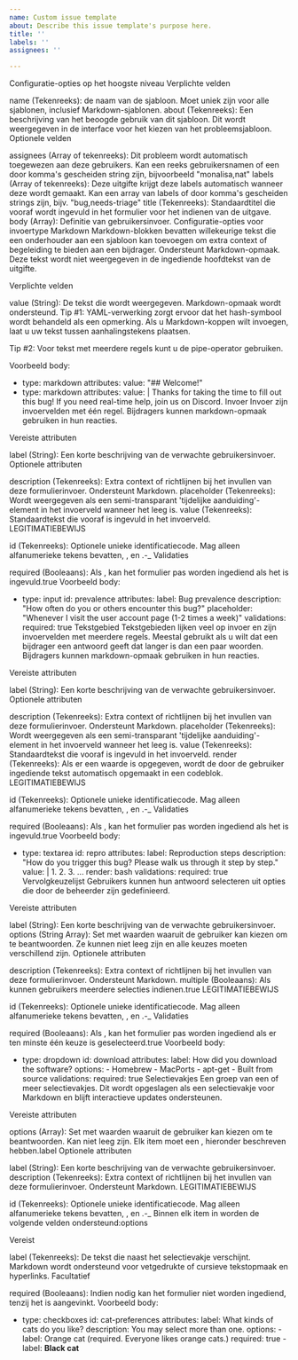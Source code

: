 ```yaml
---
name: Custom issue template
about: Describe this issue template's purpose here.
title: ''
labels: ''
assignees: ''

---
```


Configuratie-opties op het hoogste niveau
Verplichte velden

name (Tekenreeks): de naam van de sjabloon. Moet uniek zijn voor alle sjablonen, inclusief Markdown-sjablonen.
about (Tekenreeks): Een beschrijving van het beoogde gebruik van dit sjabloon. Dit wordt weergegeven in de interface voor het kiezen van het probleemsjabloon.
Optionele velden

assignees (Array of tekenreeks): Dit probleem wordt automatisch toegewezen aan deze gebruikers. Kan een reeks gebruikersnamen of een door komma's gescheiden string zijn, bijvoorbeeld "monalisa,nat"
labels (Array of tekenreeks): Deze uitgifte krijgt deze labels automatisch wanneer deze wordt gemaakt. Kan een array van labels of door komma's gescheiden strings zijn, bijv. "bug,needs-triage"
title (Tekenreeks): Standaardtitel die vooraf wordt ingevuld in het formulier voor het indienen van de uitgave.
body (Array): Definitie van gebruikersinvoer.
Configuratie-opties voor invoertype
Markdown
Markdown-blokken bevatten willekeurige tekst die een onderhouder aan een sjabloon kan toevoegen om extra context of begeleiding te bieden aan een bijdrager. Ondersteunt Markdown-opmaak. Deze tekst wordt niet weergegeven in de ingediende hoofdtekst van de uitgifte.

Verplichte velden

value (String): De tekst die wordt weergegeven. Markdown-opmaak wordt ondersteund.
Tip #1: YAML-verwerking zorgt ervoor dat het hash-symbool wordt behandeld als een opmerking. Als u Markdown-koppen wilt invoegen, laat u uw tekst tussen aanhalingstekens plaatsen.

Tip #2: Voor tekst met meerdere regels kunt u de pipe-operator gebruiken.

Voorbeeld
body:
- type: markdown
  attributes:
    value: "## Welcome!"
- type: markdown
  attributes:
    value: |
      Thanks for taking the time to fill out this bug! If you need real-time help, join us on Discord.
Invoer
Invoer zijn invoervelden met één regel. Bijdragers kunnen markdown-opmaak gebruiken in hun reacties.

Vereiste attributen

label (String): Een korte beschrijving van de verwachte gebruikersinvoer.
Optionele attributen

description (Tekenreeks): Extra context of richtlijnen bij het invullen van deze formulierinvoer. Ondersteunt Markdown.
placeholder (Tekenreeks): Wordt weergegeven als een semi-transparant 'tijdelijke aanduiding'-element in het invoerveld wanneer het leeg is.
value (Tekenreeks): Standaardtekst die vooraf is ingevuld in het invoerveld.
LEGITIMATIEBEWIJS

id (Tekenreeks): Optionele unieke identificatiecode. Mag alleen alfanumerieke tekens bevatten, , en .-_
Validaties

required (Booleaans): Als , kan het formulier pas worden ingediend als het is ingevuld.true
Voorbeeld
body:
- type: input
  id: prevalence
  attributes:
    label: Bug prevalence
    description: "How often do you or others encounter this bug?"
    placeholder: "Whenever I visit the user account page (1-2 times a week)"
  validations:
    required: true
Tekstgebied
Tekstgebieden lijken veel op invoer en zijn invoervelden met meerdere regels. Meestal gebruikt als u wilt dat een bijdrager een antwoord geeft dat langer is dan een paar woorden. Bijdragers kunnen markdown-opmaak gebruiken in hun reacties.

Vereiste attributen

label (String): Een korte beschrijving van de verwachte gebruikersinvoer.
Optionele attributen

description (Tekenreeks): Extra context of richtlijnen bij het invullen van deze formulierinvoer. Ondersteunt Markdown.
placeholder (Tekenreeks): Wordt weergegeven als een semi-transparant 'tijdelijke aanduiding'-element in het invoerveld wanneer het leeg is.
value (Tekenreeks): Standaardtekst die vooraf is ingevuld in het invoerveld.
render (Tekenreeks): Als er een waarde is opgegeven, wordt de door de gebruiker ingediende tekst automatisch opgemaakt in een codeblok.
LEGITIMATIEBEWIJS

id (Tekenreeks): Optionele unieke identificatiecode. Mag alleen alfanumerieke tekens bevatten, , en .-_
Validaties

required (Booleaans): Als , kan het formulier pas worden ingediend als het is ingevuld.true
Voorbeeld
body:
- type: textarea
  id: repro
  attributes:
    label: Reproduction steps
    description: "How do you trigger this bug? Please walk us through it step by step."
    value: |
      1.
      2.
      3.
      ...
    render: bash
  validations:
    required: true
Vervolgkeuzelijst
Gebruikers kunnen hun antwoord selecteren uit opties die door de beheerder zijn gedefinieerd.

Vereiste attributen

label (String): Een korte beschrijving van de verwachte gebruikersinvoer.
options (String Array): Set met waarden waaruit de gebruiker kan kiezen om te beantwoorden. Ze kunnen niet leeg zijn en alle keuzes moeten verschillend zijn.
Optionele attributen

description (Tekenreeks): Extra context of richtlijnen bij het invullen van deze formulierinvoer. Ondersteunt Markdown.
multiple (Booleaans): Als kunnen gebruikers meerdere selecties indienen.true
LEGITIMATIEBEWIJS

id (Tekenreeks): Optionele unieke identificatiecode. Mag alleen alfanumerieke tekens bevatten, , en .-_
Validaties

required (Booleaans): Als , kan het formulier pas worden ingediend als er ten minste één keuze is geselecteerd.true
Voorbeeld
body:
- type: dropdown
  id: download
  attributes:
    label: How did you download the software?
    options:
      - Homebrew
      - MacPorts
      - apt-get
      - Built from source
  validations:
    required: true
Selectievakjes
Een groep van een of meer selectievakjes. Dit wordt opgeslagen als een selectievakje voor Markdown en blijft interactieve updates ondersteunen.

Vereiste attributen

options (Array): Set met waarden waaruit de gebruiker kan kiezen om te beantwoorden. Kan niet leeg zijn. Elk item moet een , hieronder beschreven hebben.label
Optionele attributen

label (String): Een korte beschrijving van de verwachte gebruikersinvoer.
description (Tekenreeks): Extra context of richtlijnen bij het invullen van deze formulierinvoer. Ondersteunt Markdown.
LEGITIMATIEBEWIJS

id (Tekenreeks): Optionele unieke identificatiecode. Mag alleen alfanumerieke tekens bevatten, , en .-_
Binnen elk item in worden de volgende velden ondersteund:options

Vereist

label (Tekenreeks): De tekst die naast het selectievakje verschijnt. Markdown wordt ondersteund voor vetgedrukte of cursieve tekstopmaak en hyperlinks.
Facultatief

required (Booleaans): Indien nodig kan het formulier niet worden ingediend, tenzij het is aangevinkt.
Voorbeeld
body:
- type: checkboxes
  id: cat-preferences
  attributes:
    label: What kinds of cats do you like?
    description: You may select more than one.
    options:
      - label: Orange cat (required. Everyone likes orange cats.)
        required: true
      - label: **Black cat**
